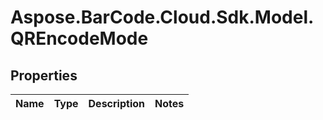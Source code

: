 # Aspose.BarCode.Cloud.Sdk.Model.QREncodeMode

## Properties

Name | Type | Description | Notes
---- | ---- | ----------- | -----

